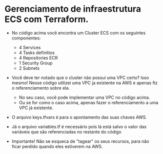 # Gerenciamento de infraestrutura ECS com Terraform.

-  No código acima você encontra um Cluster ECS com os seguintes componentes:

    -  4 Services
    -  4 Tasks definitios
    -  4 Repositories ECR
    -  1 Security Group
    -  2 Subnets

-  Você deve ter notado que o cluster não possui uma VPC certo? Isso mesmo! Nesse código utilizei uma VPC ja existente na AWS e apenas fiz o referenciamento sobre ela.
    -  No seu caso, você pode implementar uma VPC no código acima.
    -  Ou se for como o caso acima, apenas fazer o referenciamento a uma VPC já existente.
 
-  O arquivo keys.tfvars é para o apontamento das suas chaves AWS.

-  Já o arquivo variables.tf é necessário pois lá está salvo o valor das variáveis que são referenciadas no restante do código

-  Importante! Não se esqueca de "tagear" os seus recursos, para não ficar perdido quando eles estiverem na AWS.

